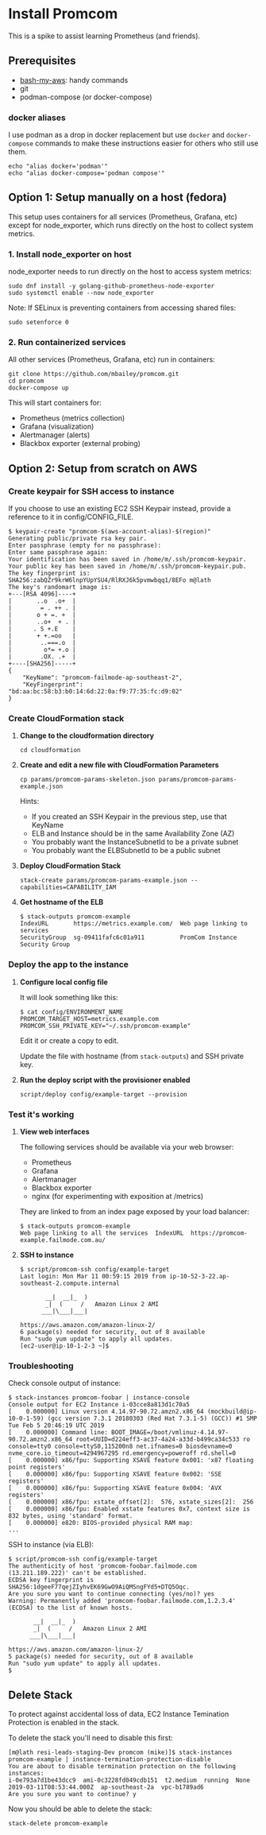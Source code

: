 # Install Promcom

This is a spike to assist learning Prometheus (and friends).

## Prerequisites

- [bash-my-aws](https://github.com/bash-my-universe/bash-my-aws): handy commands
- git
- podman-compose (or docker-compose)

### docker aliases

I use podman as a drop in docker replacement but use `docker` and `docker-compose`
commands to make these instructions easier for others who still use them.

```shell
echo "alias docker='podman'"
echo "alias docker-compose='podman compose'"
```

## Option 1: Setup manually on a host (fedora)

This setup uses containers for all services (Prometheus, Grafana, etc) except for node_exporter, which runs directly on the host to collect system metrics.

### 1. Install node_exporter on host

node_exporter needs to run directly on the host to access system metrics:

```shell
sudo dnf install -y golang-github-prometheus-node-exporter
sudo systemctl enable --now node_exporter
```

Note: If SELinux is preventing containers from accessing shared files:
```shell
sudo setenforce 0
```

### 2. Run containerized services

All other services (Prometheus, Grafana, etc) run in containers:

```shell
git clone https://github.com/mbailey/promcom.git
cd promcom
docker-compose up
```

This will start containers for:
- Prometheus (metrics collection)
- Grafana (visualization)
- Alertmanager (alerts)
- Blackbox exporter (external probing)

## Option 2: Setup from scratch on AWS

### Create keypair for SSH access to instance

If you choose to use an existing EC2 SSH Keypair instead, provide a reference
to it in config/CONFIG_FILE.

```shell
$ keypair-create "promcom-$(aws-account-alias)-$(region)"
Generating public/private rsa key pair.
Enter passphrase (empty for no passphrase):
Enter same passphrase again:
Your identification has been saved in /home/m/.ssh/promcom-keypair.
Your public key has been saved in /home/m/.ssh/promcom-keypair.pub.
The key fingerprint is:
SHA256:zabQZr9krW6lnpYUpYSU4/RlRXJ6k5pvmwbqq1/8EFo m@lath
The key's randomart image is:
+---[RSA 4096]----+
|       ..o  .o+  |
|        = . ++ . |
|       o + =. +  |
|       ..o+  + . |
|      . S +.E    |
|       + +.=oo   |
|        ..===.o  |
|         o*= +.o |
|        .OX. .+  |
+----[SHA256]-----+
{
    "KeyName": "promcom-failmode-ap-southeast-2",
    "KeyFingerprint": "bd:aa:bc:58:b3:b0:14:6d:22:0a:f9:77:35:fc:d9:02"
}
```

### Create CloudFormation stack

1. **Change to the cloudformation directory**

    ```shell
    cd cloudformation
    ```

1. **Create and edit a new file with CloudFormation Parameters**

    ```shell
    cp params/promcom-params-skeleton.json params/promcom-params-example.json
    ```

    Hints:
    - If you created an SSH Keypair in the previous step, use that KeyName
    - ELB and Instance should be in the same Availability Zone (AZ)
    - You probably want the InstanceSubnetId to be a private subnet
    - You probably want the ELBSubnetId to be a public subnet

1. **Deploy CloudFormation Stack**

    ```shell
    stack-create params/promcom-params-example.json --capabilities=CAPABILITY_IAM
    ```

1. **Get hostname of the ELB**

    ```shell
    $ stack-outputs promcom-example
    IndexURL       https://metrics.example.com/  Web page linking to services
    SecurityGroup  sg-09411fafc6c01a911          PromCom Instance Security Group
    ```

### Deploy the app to the instance

1. **Configure local config file**

    It will look something like this:

    ```shell
    $ cat config/ENVIRONMENT_NAME
    PROMCOM_TARGET_HOST=metrics.example.com
    PROMCOM_SSH_PRIVATE_KEY="~/.ssh/promcom-example"
    ```

    Edit it or create a copy to edit.

    Update the file with hostname (from `stack-outputs`) and SSH private key.

1. **Run the deploy script with the provisioner enabled**

    ```shell
    script/deploy config/example-target --provision
    ```

### Test it's working

1. **View web interfaces**

    The following services should be available via your web browser:
    - Prometheus
    - Grafana
    - Alertmanager
    - Blackbox exporter
    - nginx (for experimenting with exposition at /metrics)

    They are linked to from an index page exposed by your load balancer:

    ```shell
    $ stack-outputs promcom-example
    Web page linking to all the services  IndexURL  https://promcom-example.failmode.com.au/
    ```

1. **SSH to instance**

    ```shell
    $ script/promcom-ssh config/example-target
    Last login: Mon Mar 11 00:59:15 2019 from ip-10-52-3-22.ap-southeast-2.compute.internal

           __|  __|_  )
           _|  (     /   Amazon Linux 2 AMI
          ___|\___|___|

    https://aws.amazon.com/amazon-linux-2/
    6 package(s) needed for security, out of 8 available
    Run "sudo yum update" to apply all updates.
    [ec2-user@ip-10-1-2-3 ~]$

    ```

### Troubleshooting

Check console output of instance:

```shell
$ stack-instances promcom-foobar | instance-console
Console output for EC2 Instance i-03cce8a813d1c70a5
[    0.000000] Linux version 4.14.97-90.72.amzn2.x86_64 (mockbuild@ip-10-0-1-59) (gcc version 7.3.1 20180303 (Red Hat 7.3.1-5) (GCC)) #1 SMP Tue Feb 5 20:46:19 UTC 2019
[    0.000000] Command line: BOOT_IMAGE=/boot/vmlinuz-4.14.97-90.72.amzn2.x86_64 root=UUID=d224eff3-ac37-4a24-a33d-b499ca34c533 ro console=tty0 console=ttyS0,115200n8 net.ifnames=0 biosdevname=0 nvme_core.io_timeout=4294967295 rd.emergency=poweroff rd.shell=0
[    0.000000] x86/fpu: Supporting XSAVE feature 0x001: 'x87 floating point registers'
[    0.000000] x86/fpu: Supporting XSAVE feature 0x002: 'SSE registers'
[    0.000000] x86/fpu: Supporting XSAVE feature 0x004: 'AVX registers'
[    0.000000] x86/fpu: xstate_offset[2]:  576, xstate_sizes[2]:  256
[    0.000000] x86/fpu: Enabled xstate features 0x7, context size is 832 bytes, using 'standard' format.
[    0.000000] e820: BIOS-provided physical RAM map:
...
```

SSH to instance (via ELB):

```shell
$ script/promcom-ssh config/example-target
The authenticity of host 'promcom-foobar.failmode.com (13.211.189.222)' can't be established.
ECDSA key fingerprint is SHA256:1dgeeF77qejZIyhvEK69GwO9AiQMSngFYd5+DTQ5Oqc.
Are you sure you want to continue connecting (yes/no)? yes
Warning: Permanently added 'promcom-foobar.failmode.com,1.2.3.4' (ECDSA) to the list of known hosts.

       __|  __|_  )
       _|  (     /   Amazon Linux 2 AMI
      ___|\___|___|

https://aws.amazon.com/amazon-linux-2/
5 package(s) needed for security, out of 8 available
Run "sudo yum update" to apply all updates.
$
```

## Delete Stack

To protect against accidental loss of data, EC2 Instance Temination Protection is enabled in the stack.

To delete the stack you'll need to disable this first:

```shell
[m@lath resi-leads-staging-Dev promcom (mike)]$ stack-instances promcom-example | instance-termination-protection-disable
You are about to disable termination protection on the following instances:
i-0e793a7d1be43dcc9  ami-0c3228fd049cdb151  t2.medium  running  None  2019-03-11T08:53:44.000Z  ap-southeast-2a  vpc-b1789ad6
Are you sure you want to continue? y
```

Now you should be able to delete the stack:

```shell
stack-delete promcom-example
```
